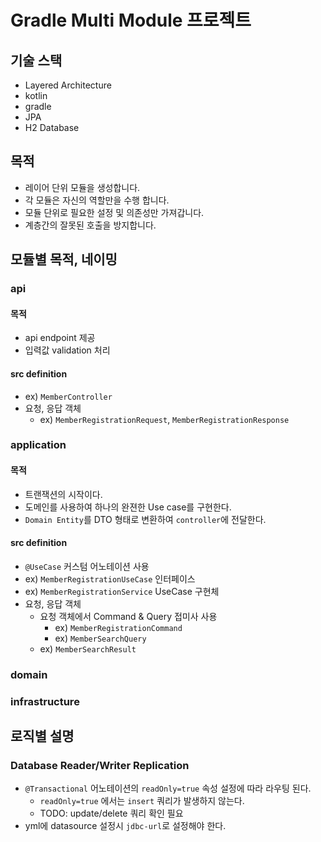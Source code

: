 # Gradle Multi Module 프로젝트  

## 기술 스택

- Layered Architecture
- kotlin
- gradle
- JPA
- H2 Database


## 목적

- 레이어 단위 모듈을 생성합니다.
- 각 모듈은 자신의 역할만을 수행 합니다.
- 모듈 단위로 필요한 설정 및 의존성만 가져갑니다.
- 계층간의 잘못된 호출을 방지합니다.
 

## 모듈별 목적, 네이밍

### api  

#### 목적

- api endpoint 제공
- 입력값 validation 처리

#### src definition

- ex) `MemberController`
- 요청, 응답 객체
  - ex) `MemberRegistrationRequest`, `MemberRegistrationResponse`


### application

#### 목적

- 트랜잭션의 시작이다.
- 도메인를 사용하여 하나의 완젼한 Use case를 구현한다.
- `Domain Entity`를 DTO 형태로 변환하여 `controller`에 전달한다.

#### src definition

- `@UseCase` 커스텀 어노테이션 사용
- ex) `MemberRegistrationUseCase` 인터페이스
- ex) `MemberRegistrationService` UseCase 구현체
- 요청, 응답 객체
  - 요청 객체에서 Command & Query 접미사 사용 
    - ex) `MemberRegistrationCommand` 
    - ex) `MemberSearchQuery`
  - ex) `MemberSearchResult`


### domain


### infrastructure

## 로직별 설명

### Database Reader/Writer Replication

- `@Transactional` 어노테이션의 `readOnly=true` 속성 설정에 따라 라우팅 된다.
  - `readOnly=true` 에서는 `insert` 쿼리가 발생하지 않는다.
  - TODO: update/delete 쿼리 확인 필요
- yml에 datasource 설정시 `jdbc-url`로 설정해야 한다.
